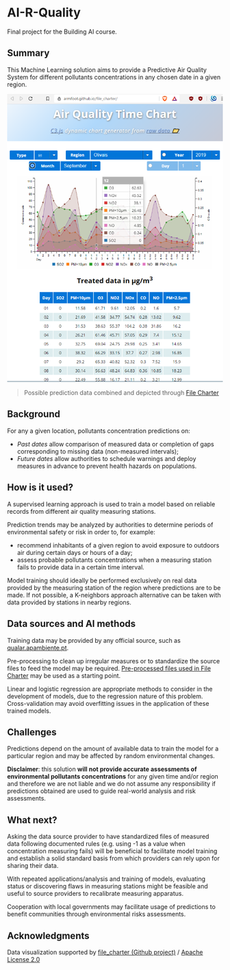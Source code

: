 # AI-R-Quality

Final project for the Building AI course.

## Summary

This Machine Learning solution aims to provide a Predictive Air Quality System for different pollutants concentrations in any chosen date in a given region.

![File Charter screenshot: data from Olivais on September 2019](https://github.com/Armfoot/file_charter/raw/master/img/2019_Sep-Olivais.png)
> Possible prediction data combined and depicted through [File Charter](https://github.com/Armfoot/file_charter)

## Background

For any a given location, pollutants concentration predictions on:
* _Past dates_ allow comparison of measured data or completion of gaps corresponding to missing data (non-measured intervals);
* _Future dates_ allow authorities to schedule warnings and deploy measures in advance to prevent health hazards on populations.

## How is it used?

A supervised learning approach is used to train a model based on reliable records from different air quality measuring stations. 

Prediction trends may be analyzed by authorities to determine periods of environmental safety or risk in order to, for example:
* recommend inhabitants of a given region to avoid exposure to outdoors air during certain days or hours of a day;
* assess probable pollutants concentrations when a measuring station fails to provide data in a certain time interval.

Model training should ideally be performed exclusively on real data provided by the measuring station of the region where predictions are to be made. If not possible, a K-neighbors approach alternative can be taken with data provided by stations in nearby regions.

## Data sources and AI methods

Training data may be provided by any official source, such as [qualar.apambiente.pt](https://qualar.apambiente.pt).

Pre-processing to clean up irregular measures or to standardize the source files to feed the model may be required. [Pre-processed files used in File Charter](https://github.com/Armfoot/file_charter/tree/master/data) may be used as a starting point.

Linear and logistic regression are appropriate methods to consider in the development of models, due to the regression nature of this problem.
Cross-validation may avoid overfitting issues in the application of these trained models.

## Challenges

Predictions depend on the amount of available data to train the model for a particular region and may be affected by random environmental changes.

**Disclaimer**: this solution **will not provide accurate assessments of environmental pollutants concentrations** for any given time and/or region and therefore we are not liable and we do not assume any responsibility if predictions obtained are used to guide real-world analysis and risk assessments.

## What next?

Asking the data source provider to have standardized files of measured data following documented rules (e.g. using -1 as a value when concentration measuring fails) will be beneficial to facilitate model training and establish a solid standard basis from which providers can rely upon for sharing their data.

With repeated applications/analysis and training of models, evaluating status or discovering flaws in measuring stations might be feasible and useful to source providers to recalibrate measuring apparatus.

Cooperation with local governments may facilitate usage of predictions to benefit communities through environmental risks assessments.

## Acknowledgments

Data visualization supported by [file_charter (Github project)](https://github.com/Armfoot/file_charter) / [Apache License 2.0](http://www.apache.org/licenses)
